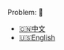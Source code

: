 Problem: :link: 
- [:cn:中文](https://leetcode-cn.com/problems/top-k-frequent-elements)
- [:us:English](https://leetcode.com/problems/top-k-frequent-elements)
